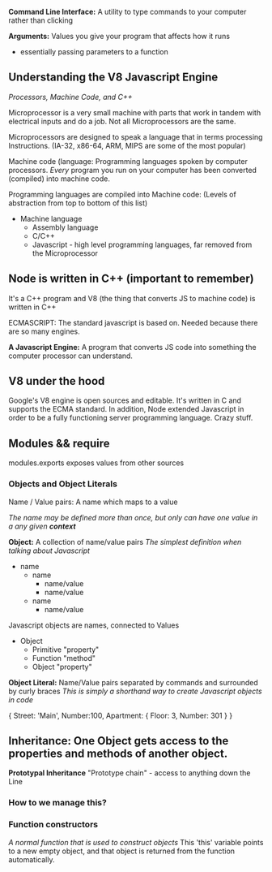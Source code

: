 

**Command Line Interface:** A utility to type commands to your computer rather than clicking

**Arguments:** Values you give your program that affects how it runs
* essentially passing parameters to a function

## Understanding the V8 Javascript Engine
_Processors, Machine Code, and C++_

Microprocessor is a very small machine with parts that work in tandem with electrical inputs and do a job. Not all Microprocessors are the same.

Microprocessors are designed to speak a language that in terms processing Instructions. (IA-32, x86-64, ARM, MIPS are some of the most popular)

Machine code (language: Programming languages spoken by computer processors. _Every_ program you run on your computer has been converted (compiled) into machine code.

Programming languages are compiled into Machine code:
(Levels of abstraction from top to bottom of this list)
- Machine language
  - Assembly language
  - C/C++
  - Javascript - high level programming languages, far removed from the Microprocessor

## Node is written in C++ (important to remember)
It's a C++ program and V8 (the thing that converts JS to machine code) is written in C++

ECMASCRIPT: The standard javascript is based on. Needed because there are so many engines.

**A Javascript Engine:** A program that converts JS code into something the computer processor can understand.

## V8 under the hood
Google's V8 engine is open sources and editable. It's written in C and supports the ECMA standard. In addition, Node extended Javascript in order to be a fully functioning server programming language. Crazy stuff.


## Modules && require

modules.exports exposes values from other sources

### Objects and Object Literals
Name / Value pairs: A name which maps to a value

_The name may be defined more than once, but only can have one value in a any given **context**_

**Object:** A collection of name/value pairs
_The simplest definition when talking about Javascript_


* name
  * name
    * name/value
    * name/value
  * name
    * name/value

Javascript objects are names, connected to Values

* Object
  * Primitive "property"
  * Function "method"
  * Object "property"

**Object Literal:** Name/Value pairs separated by commands and surrounded by curly braces
_This is simply a shorthand way to create Javascript objects in code_

{
  Street: 'Main',
  Number:100,
  Apartment: {
    Floor: 3,
    Number: 301
  }
}


## Inheritance: One Object gets access to the properties and methods of another object.

**Prototypal Inheritance**
"Prototype chain" - access to anything down the Line

### How to we manage this?

### Function constructors
_A normal function that is used to construct objects_
This 'this' variable points to a new empty object, and that object is returned from the function automatically.
